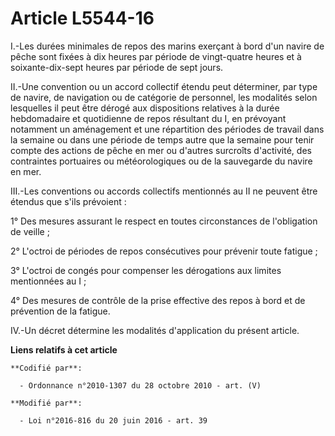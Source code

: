 # Article L5544-16

I.-Les durées minimales de repos des marins exerçant à bord d'un navire de pêche sont fixées à dix heures par période de
vingt-quatre heures et à soixante-dix-sept heures par période de sept jours. 

II.-Une convention ou un accord collectif étendu peut déterminer, par type de navire, de navigation ou de catégorie de
personnel, les modalités selon lesquelles il peut être dérogé aux dispositions relatives à la durée hebdomadaire et
quotidienne de repos résultant du I, en prévoyant notamment un aménagement et une répartition des périodes de travail dans la
semaine ou dans une période de temps autre que la semaine pour tenir compte des actions de pêche en mer ou d'autres surcroîts
d'activité, des contraintes portuaires ou météorologiques ou de la sauvegarde du navire en mer. 

III.-Les conventions ou accords collectifs mentionnés au II ne peuvent être étendus que s'ils prévoient : 

1° Des mesures assurant le respect en toutes circonstances de l'obligation de veille ; 

2° L'octroi de périodes de repos consécutives pour prévenir toute fatigue ; 

3° L'octroi de congés pour compenser les dérogations aux limites mentionnées au I ; 

4° Des mesures de contrôle de la prise effective des repos à bord et de prévention de la fatigue. 

IV.-Un décret                   détermine les modalités d'application du présent article.

**Liens relatifs à cet article**

	**Codifié par**:

	  - Ordonnance n°2010-1307 du 28 octobre 2010 - art. (V)

	**Modifié par**:

	  - Loi n°2016-816 du 20 juin 2016 - art. 39
